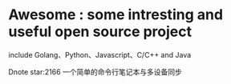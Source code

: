 # Awesome : some intresting and useful open source project

include Golang、Python、Javascript、C/C++ and Java

Dnote star:2166 一个简单的命令行笔记本与多设备同步
